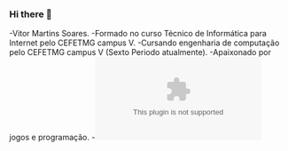 ### Hi there 👋
-Vitor Martins Soares.
-Formado no curso Técnico de Informática para Internet pelo CEFETMG campus V.
-Cursando engenharia de computação pelo CEFETMG campus V (Sexto Periodo atualmente).
-Apaixonado por jogos e programação.
-![EMAIL](vitor231408@gmail.com)


<!--
**VitorMartinsSoares/VitorMartinsSoares** is a ✨ _special_ ✨ repository because its `README.md` (this file) appears on your GitHub profile.

Here are some ideas to get you started:

- 🔭 I’m currently working on ...
- 🌱 I’m currently learning ...
- 👯 I’m looking to collaborate on ...
- 🤔 I’m looking for help with ...
- 💬 Ask me about ...
- 📫 How to reach me: ...
- 😄 Pronouns: ...
- ⚡ Fun fact: ...
-->
